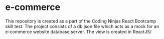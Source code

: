 # e-commerce
This repository is created as a part of the Coding Ninjas React Bootcamp skill test. The project consists of a db.json file which acts as a mock for an e-commerce website database server. The view is created in ReactJS/
